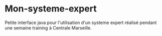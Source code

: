 # Mon-systeme-expert

Petite interface java pour l'utilisation d'un systeme expert réalisé pendant une semaine training à Centrale Marseille.
